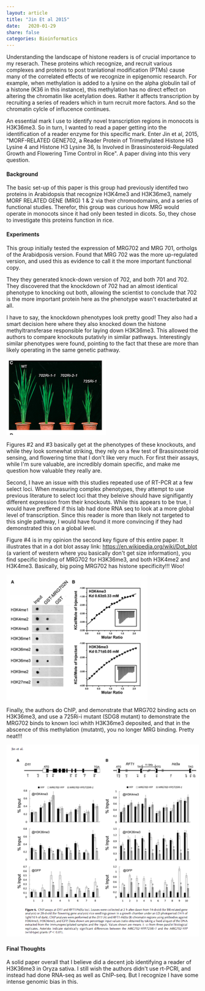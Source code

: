 ```yaml
---
layout: article
title: "Jin Et al 2015"
date:   2020-01-29 
share: false
categories: Bioinformatics
---
```


Understanding the landscape of histone readers is of crucial importance to my
reserach. These proteins which recognize, and recruit various complexes and
proteins to post tranlational modification (PTMs) cause many of the correlated
effects of we recognize in epigenomic research. For example, when methylation
is added to a lysine on the alpha globulin tail of a histone (K36 in this
instance), this methylation has no direct effect on
altering the chromatin like acetylation does. Rather it affects transcription
by recruiting a series of readers which in turn recruit more factors. And so
the chromatin cylcle of influcence continues. 

An essential mark I use to identify novel transcription regions in monocots is
H3K36me3. So in turn, I wanted to read a paper getting into the identification
of a reader enzyme for this specific mark. Enter Jin et al, 2015, "MORF-RELATED
GENE702, a Reader Protein of Trimethylated Histone H3 Lysine 4 and Histone H3
Lysine 36, Is Involved in Brassinosteroid-Regulated Growth and Flowering Time
Control in Rice". A paper diving into this very question. 


#### Background
The basic set-up of this paper is this group had previously identifed two
proteins in Arabidopsis that recognize H3K4me3 and H3K36me3, namely
MORF RELATED GENE (MRG) 1 & 2 via their chromodomains, and a series of
functional studies. Therefor, this group was curious how MRG would operate in
monocots since it had only been tested in dicots. So, they chose to investigate
this proteins function in rice.

#### Experiments
This group initially tested the expression of MRG702 and MRG 701, ortholgs of
the Arabidposis version. Found that MRG 702 was the more up-regulated version,
and used this as evidence to call it the more important functional copy. 

They they generated knock-down version of 702, and both 701 and 702. They
discovered that the knockdown of 702 had an almost identical phenotype to
knocking out both, allowing the scientist to conclude that 702 is the more
important protein here as the phenotype wasn't exacterbated at all. 

I have to say, the knockdown phenotypes look pretty good! They also had a smart
decision here where they also knocked down the histone methyltransferase
responsible for laying down H3K36me3. This allowed the authors to compare
knockouts putativly in similar pathways. Interestingly similar phenotypes were
found, pointing to the fact that these are more than likely operating in the
same genetic pathway.

![Pretty Plants!](/images/Jin_et_al_2015_imgs/Jin_plants.png)

Figures #2 and #3 basically get at the phenotypes of these knockouts, and while
they look somewhat striking, they rely on a few test of Brassinosteroid
sensing, and flowering time that I don't like very much. For first their
assays, while I'm sure valuable, are incredibly domain specific, and make me
question how valuable they really are.

Second, I have an issue with this studies repeated use of RT-PCR at a few
select loci. When measuring complex phenotypes, they attempt to use previous
literature to select loci that they beleive should have signifigantly different
expression from their knockouts. While this appears to be true, I would have
preffered if this lab had done RNA seq to look at a more global level of
transcription. Since this reader is more than likely not targeted to this
single pathway, I would have found it more convincing if they had demonstrated
this on a global level. 

Figure #4 is in my opinion the second key figure of this entire paper. It
illustrates that in a dot blot assay link:
https://en.wikipedia.org/wiki/Dot_blot (a varient of western where you basically
don't get size information), you find specific binding of MRG702 for H3K36me3,
and both H3K4me2 and H3K4me3. Basically, big poing MRG702 has histone
specificity!!! Woo!

![Dot Plot](/images/Jin_et_al_2015_imgs/Jin_dot_blot.png)

Finally, the authors do ChIP, and demonstrate that MRG702 binding acts on
H3K36me3, and use a 725Ri-i mutant (SDG8 mutant) to demonstrate the MRG702
binds to known loci whith H3K36me3 deposited, and that in the abscence of this
methylation (mutatnt), you no longer MRG binding. Pretty neat!!!

![Chip](/images/Jin_et_al_2015_imgs/Jin_chip.png)

#### Final Thoughts
A solid paper overall that I believe did a decent job identifying a reader of
H3K36me3 in Oryza sativa. I still wish the authors didn't use rt-PCRl, and
instead had done RNA-seq as well as ChIP-seq. But I recognize I have some
intense genomic bias in this. 


